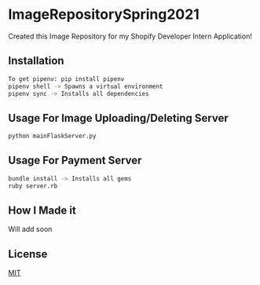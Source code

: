 # ImageRepositorySpring2021

Created this Image Repository for my Shopify Developer Intern Application!

## Installation

```bash
To get pipenv: pip install pipenv
pipenv shell -> Spawns a virtual environment
pipenv sync -> Installs all dependencies 
```

## Usage For Image Uploading/Deleting Server

```bash
python mainFlaskServer.py 
```
## Usage For Payment Server

```bash
bundle install -> Installs all gems
ruby server.rb
```

## How I Made it

Will add soon

## License
[MIT](https://choosealicense.com/licenses/mit/)
